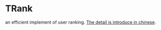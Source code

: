 TRank
=====

an efficient implement of user ranking. [The detail is introduce in chinese](http://cylee.me/blog/user-ranking-with-btree).
